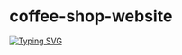 # coffee-shop-website


[![Typing SVG](https://readme-typing-svg.herokuapp.com?color=%2336BCF7&size=25&lines=Thank+you+for+visiting)](https://git.io/typing-svg)
